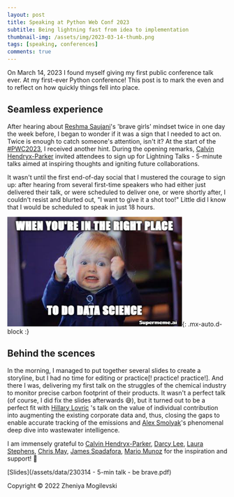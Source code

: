 ```yaml
---
layout: post
title: Speaking at Python Web Conf 2023
subtitle: Being lightning fast from idea to implementation
thumbnail-img: /assets/img/2023-03-14-thumb.png
tags: [speaking, conferences]
comments: true
---
```


On March 14, 2023 I found myself giving my first public conference talk ever. At my first-ever Python conference! This post is to mark the even and to reflect on how quickly things fell into place.

## Seamless experience

After hearing about [Reshma Saujani](https://www.linkedin.com/in/ACoAAAAibQQBTiAn2pwkbuO-2jMyWyMMBr30PqM)'s 'brave girls' mindset twice in one day the week before, I began to wonder if it was a sign that I needed to act on. Twice is enough to catch someone's attention, isn't it? At the start of the [#PWC2023](https://www.linkedin.com/feed/hashtag/?keywords=pwc2023&highlightedUpdateUrns=urn%3Ali%3Aactivity%3A7041593706444939264), I received another hint. During the opening remarks, [Calvin Hendryx-Parker](https://www.linkedin.com/in/ACoAAAA6RfEBXH_gmmVFFE95S9wfMhaZHJws2oI) invited attendees to sign up for Lightning Talks - 5-minute talks aimed at inspiring thoughts and igniting future collaborations.

It wasn't until the first end-of-day social that I mustered the courage to sign up: after hearing from several first-time speakers who had either just delivered their talk, or were scheduled to deliver one, or were shortly after, I couldn't resist and blurted out, "I want to give it a shot too!" Little did I know that I would be scheduled to speak in just 18 hours.

![being-ds](/assets/img/supermeme_zhenev_ds.png){: .mx-auto.d-block :}

## Behind the scences

In the morning, I managed to put together several slides to create a storyline, but I had no time for editing or practice[! practice! practice!]. And there I was, delivering my first talk on the struggles of the chemical industry to monitor precise carbon footprint of their products. It wasn't a perfect talk (of course, I did fix the slides afterwards 😅), but it turned out to be a perfect fit with [Hillary Lovric](https://www.linkedin.com/in/ACoAAAWs6l0BycAqreW8ZA5fU0fNnD-JzhjsMUM) 's talk on the value of individual contribution into augmenting the existing corporate data and, thus, closing the gaps to enable accurate tracking of the emissions and [Alex Smolyak](https://www.linkedin.com/in/ACoAAAO-9mUBWLHvKkIQPw2psSh_k_fI1rOxPds)'s phenomenal deep dive into wastewater intelligence.

I am immensely grateful to [Calvin Hendryx-Parker](https://www.linkedin.com/in/ACoAAAA6RfEBXH_gmmVFFE95S9wfMhaZHJws2oI), [Darcy Lee](https://www.linkedin.com/in/ACoAAADTff8BCK7UDKKvOYDK6k2KRbixfPpyLSE), [Laura Stephens](https://www.linkedin.com/in/ACoAAAGJdwABlZup6ZolmXh02z-T8JzlqjJree4), [Chris May](https://www.linkedin.com/in/ACoAAAAtj0EBa4iX7CT8V13tKUc_wSOZ6L5t3hI), [James Spadafora](https://www.linkedin.com/in/ACoAAAVjehgBXfpyx32NpIULxKSRGF5VvvvRH9k), [Mario Munoz](https://www.linkedin.com/in/ACoAAAU78sEBQANIeKIGKmXc--m31TVE5V6grjI) for the inspiration and support! 🙌

[Slides](/assets/data/230314 - 5-min talk - be brave.pdf)

Copyright © 2022 Zheniya Mogilevski
